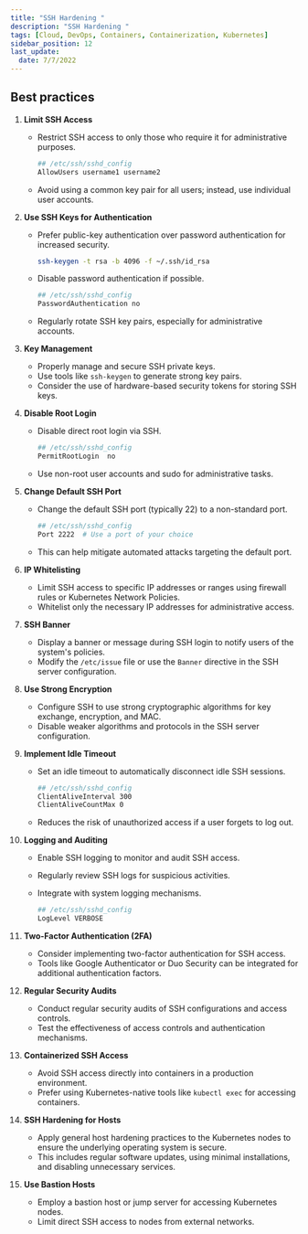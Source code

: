 ```yaml
---
title: "SSH Hardening "
description: "SSH Hardening "
tags: [Cloud, DevOps, Containers, Containerization, Kubernetes]
sidebar_position: 12
last_update:
  date: 7/7/2022
---
```



## Best practices

1. **Limit SSH Access**
   - Restrict SSH access to only those who require it for administrative purposes.

        ```bash
        ## /etc/ssh/sshd_config
        AllowUsers username1 username2 
        ```   
   - Avoid using a common key pair for all users; instead, use individual user accounts.

2. **Use SSH Keys for Authentication**
   - Prefer public-key authentication over password authentication for increased security.

        ```bash
        ssh-keygen -t rsa -b 4096 -f ~/.ssh/id_rsa 
        ```
   - Disable password authentication if possible.

        ```bash
        ## /etc/ssh/sshd_config
        PasswordAuthentication no
        ```   

   - Regularly rotate SSH key pairs, especially for administrative accounts.

3. **Key Management**
   - Properly manage and secure SSH private keys.
   - Use tools like `ssh-keygen` to generate strong key pairs.
   - Consider the use of hardware-based security tokens for storing SSH keys.

4. **Disable Root Login**
   - Disable direct root login via SSH.

        ```bash
        ## /etc/ssh/sshd_config 
        PermitRootLogin  no
        ```    
   - Use non-root user accounts and sudo for administrative tasks.

5. **Change Default SSH Port**
   - Change the default SSH port (typically 22) to a non-standard port.

        ```bash
        ## /etc/ssh/sshd_config 
        Port 2222  # Use a port of your choice
        ```    

   - This can help mitigate automated attacks targeting the default port.

6. **IP Whitelisting**
   - Limit SSH access to specific IP addresses or ranges using firewall rules or Kubernetes Network Policies.
   - Whitelist only the necessary IP addresses for administrative access.

7. **SSH Banner**
   - Display a banner or message during SSH login to notify users of the system's policies.
   - Modify the `/etc/issue` file or use the `Banner` directive in the SSH server configuration.

8. **Use Strong Encryption**
   - Configure SSH to use strong cryptographic algorithms for key exchange, encryption, and MAC.
   - Disable weaker algorithms and protocols in the SSH server configuration.

9. **Implement Idle Timeout**
   - Set an idle timeout to automatically disconnect idle SSH sessions.

        ```bash
        ## /etc/ssh/sshd_config 
        ClientAliveInterval 300
        ClientAliveCountMax 0
        ```       
   - Reduces the risk of unauthorized access if a user forgets to log out.

10. **Logging and Auditing**
    - Enable SSH logging to monitor and audit SSH access.
    - Regularly review SSH logs for suspicious activities.
    - Integrate with system logging mechanisms.

        ```bash
        ## /etc/ssh/sshd_config 
        LogLevel VERBOSE
        ```    

11. **Two-Factor Authentication (2FA)**
    - Consider implementing two-factor authentication for SSH access.
    - Tools like Google Authenticator or Duo Security can be integrated for additional authentication factors.

12. **Regular Security Audits**
    - Conduct regular security audits of SSH configurations and access controls.
    - Test the effectiveness of access controls and authentication mechanisms.

13. **Containerized SSH Access**
    - Avoid SSH access directly into containers in a production environment.
    - Prefer using Kubernetes-native tools like `kubectl exec` for accessing containers.

14. **SSH Hardening for Hosts**
    - Apply general host hardening practices to the Kubernetes nodes to ensure the underlying operating system is secure.
    - This includes regular software updates, using minimal installations, and disabling unnecessary services.

15. **Use Bastion Hosts**
    - Employ a bastion host or jump server for accessing Kubernetes nodes.
    - Limit direct SSH access to nodes from external networks.


 

 
